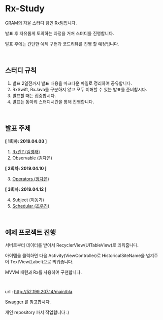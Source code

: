 # Rx-Study

GRAM의 자율 스터디 팀인 Rx팀입니다.

발표 후 자유롭게 토의하는 과정을 거쳐 스터디를 진행합니다.

발표 후에는 간단한 예제 구현과 코드리뷰를 진행 할 예정입니다.

​           

## 스터디 규칙

1. 발표 2일전까지 발표 내용을 마크다운 파일로 정리하여 공유합니다.
2. RxSwift, RxJava를 구분하지 않고 모두 이해할 수 있는 발표를 준비합시다.
3. 발표할 때는 집중합시다.
4. 발표는 동아리 스터디시간을 통해 진행합니다.

​            

## 발표 주제

**[ 1회차: 2019.04.03 ]**

1. [Rx란? (김영래)](https://github.com/DSM-GRAM/Rx-Study/tree/master/01_RX란%3F_김영래)
2. [Observable (김다은)](https://github.com/DSM-GRAM/Rx-Study/blob/master/02_Observable_김다은/Observable.md)

**[ 2회차: 2019.04.10 ]**

3. [Operators (정다은)](https://github.com/DSM-GRAM/Rx-Study/tree/master/03_Operators_정다은#03_operators_정다은)

**[ 3회차: 2019.04.12 ]**

4. Subject (이동기)
5. [Schedular (조우진)](https://github.com/DSM-GRAM/Rx-Study/tree/master/05_Scheduler_%EC%A1%B0%EC%9A%B0%EC%A7%84)

​        

## 예제 프로젝트 진행

서버로부터 데이터를 받아서 RecyclerView(UITableView)로 띄워줍니다.

아이템을 클릭하면 다음 Activity(ViewController)로 HistoricalSiteName을 넘겨주어 TextView(Label)으로 띄워줍니다.

MVVM 패턴과 Rx를 사용하여 구현합니다.

​      

url : http://52.199.207.14/main/bla

[Swagger](http://52.199.207.14/docs?fbclid=IwAR3vwcv8S2xhl8SK9Xbr4NCmnjIQwbbPFEOtJKB2U3gNJJ70nsMtdNtzCsk#/Map/get_map__history_site_code_) 를 참고합시다.

개인 repository 파서 작업합니다 :)

